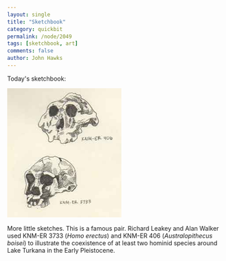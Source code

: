 ```yaml
---
layout: single 
title: "Sketchbook" 
category: quickbit
permalink: /node/2049
tags: [sketchbook, art] 
comments: false 
author: John Hawks 
---
```


Today's sketchbook: 

<div class="middle-picture">
<img src="/graphics/er_406_er_3733_oblique_sketch_2009.jpg" width="266" height="300" alt="KNM-ER 406 and KNM-ER 3733, oblique view" />
</div>

More little sketches. This is a famous pair. Richard Leakey and Alan Walker used KNM-ER 3733 (<i>Homo erectus</i>) and KNM-ER 406 (<i>Australopithecus boisei</i>) to illustrate the coexistence of at least two hominid species around Lake Turkana in the Early Pleistocene. 

